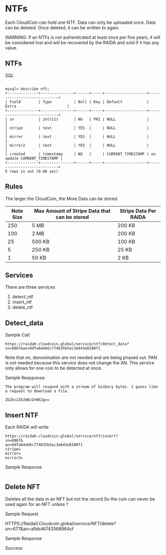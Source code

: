 # NTFs
Each CloudCoin can hold one NTF. Data can only be uploaded once. Data can be deleted. Once deleted, it can be written to again. 

WARNING: If an NTFs is not authenticated at least once per five years, it will be considered lost and will be recovered by the RAIDA and sold if it has any value. 

## NTFs
SQL
```

mysql> describe nft;
+--------------+---------------+------+-----+-------------------+-----------------------------+
| Field        | Type          | Null | Key | Default           | Extra                       |
+--------------+---------------+------+-----+-------------------+-----------------------------+
| sn           | int(11)       | NO   | PRI | NULL              |                             |
| stripe       | text          | YES  |     | NULL              |                             |
| mirror       | text          | YES  |     | NULL              |                             |
| mirror2      | text          | YES  |     | NULL              |                             |
| created      | timestamp     | NO   |     | CURRENT_TIMESTAMP | on update CURRENT_TIMESTAMP |
+--------------+---------------+------+-----+-------------------+-----------------------------+
5 rows in set (0.00 sec)

```

## Rules
The larger the CloudCoin, the More Data can be stored. 

Note Size | Max Amount of Stripe Data that can be stored | Stripe Data Per RAIDA
------|-----------------|----
250 | 5 MB | 200 KB
100 | 2 MB| 200 KB
 25 | 500 KB| 100 KB
 5 | 250 KB| 25 KB
1 | 50 KB| 2 KB

## Services

There are three services

1. detect_ntf
2. insert_ntf
3. delete_ntf

## Detect_data


Sample Call:
```
https://raida0.cloudcoin.global/service/ntf/detect_data?sn=8867&an=9dfa64eb6c774635b5ac3e643e8100f1

```
Note that nn, denomination are not needed and are being phased out. PAN is not needed because this service does not change the AN. This service only allows for one coin 
to be detected at once. 

Sample Reqsponse:
```
The program will respond with a stream of binbary bytes. I guess like a request to download a file. 

ZGZkc2ZkZmRzZnNkZg==
```


## Insert NTF
Each RAIDA will write 

```
https://raida0.cloudcoin.global/service/ntf/insert?
sn=8867&
an=9dfa64eb6c774635b5ac3e643e8100f1
stripe=
mirror=
mirror2=
```

Sample Response
```

```


## Delete NFT
Deletes all the data in an NFT but not the record 
So the coin can never be used again for an NFT unless 
?

Sample Request 

HTTPS://Raida0.Cloudcoin.global/service/NFT/delete?sn=677&an=afbb46743568964cf

Sample Response 

Success





